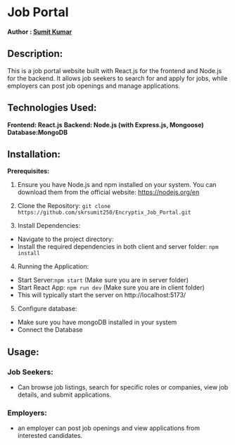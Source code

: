 # Job Portal
**Author : [Sumit Kumar](https://skrsumit250.github.io/Portfolio/)**
## Description:
This is a job portal website built with React.js for the frontend and Node.js for the backend. It allows job seekers to search for and apply for jobs, while employers can post job openings and manage applications.

## Technologies Used:
**Frontend: React.js**
**Backend: Node.js (with Express.js, Mongoose)**
**Database:MongoDB**

## Installation:

**Prerequisites:**
1. Ensure you have Node.js and npm installed on your system. You can download them from the official website: https://nodejs.org/en

2. Clone the Repository: `git clone https://github.com/skrsumit250/Encryptix_Job_Portal.git`

3. Install Dependencies:
- Navigate to the project directory:
- Install the required dependencies in both client and server folder: `npm install`

4. Running the Application:
- Start Server:`npm start` (Make sure you are in server folder)
- Start React App: `npm run dev` (Make sure you are in client folder)
- This will typically start the server on http://localhost:5173/

5. Configure database:
- Make sure you have mongoDB installed in your system
- Connect the Database

## Usage:

### Job Seekers:
- Can browse job listings, search for specific roles or companies, view job details, and submit applications.
### Employers:
- an employer can post job openings and view applications from interested candidates.